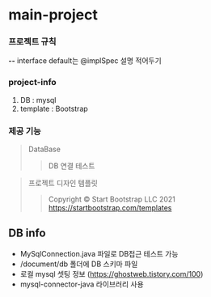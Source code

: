 # main-project

### 프로젝트 규칙
**--** interface default는 @implSpec 설명 적어두기

### project-info
1. DB : mysql
2. template : Bootstrap

### 제공 기능
> DataBase
> > DB 연결 테스트

> 프로젝트 디자인 템플릿
> > Copyright © Start Bootstrap LLC 2021
> > https://startbootstrap.com/templates


## DB info
- MySqlConnection.java 파일로 DB접근 테스트 가능
- /document/db 폴더에 DB 스키마 파일
- 로컬 mysql 셋팅 정보 (https://ghostweb.tistory.com/100)
- mysql-connector-java 라이브러리 사용


